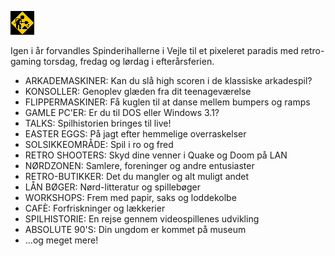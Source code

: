 <!-- BEGIN ARISE ------------------------------
Title:: "Retro Game Days"

Author:: "Retro Game Days"
Description:: "Retro Game Days er en fejring af spilhistorie og spilkultur i uge 42"
Language:: "dk"
Thumbnail:: "arise-icon.png"
Published Date:: "2025-05-02"
Modified Date:: "2025-05-02"

content_header:: "false"
rss_hide:: "true"
---- END ARISE \\ DO NOT MODIFY THIS LINE ---->

![](construction.gif  "Under construction")

Igen i år forvandles Spinderihallerne i Vejle til et pixeleret paradis med retro-gaming torsdag, fredag og lørdag i efterårsferien.️

* ARKADEMASKINER: Kan du slå high scoren i de klassiske arkadespil? 
* KONSOLLER: Genoplev glæden fra dit teenageværelse 
* FLIPPERMASKINER: Få kuglen til at danse mellem bumpers og ramps 
* GAMLE PC'ER: Er du til DOS eller Windows 3.1?
* TALKS: Spilhistorien bringes til live!
* EASTER EGGS: På jagt efter hemmelige overraskelser
* SOLSIKKEOMRÅDE: Spil i ro og fred
* RETRO SHOOTERS: Skyd dine venner i Quake og Doom på LAN
* NØRDZONEN: Samlere, foreninger og andre entusiaster 
* RETRO-BUTIKKER: Det du mangler og alt muligt andet
* LÅN BØGER: Nørd-litteratur og spillebøger
* WORKSHOPS: Frem med papir, saks og loddekolbe
* CAFÈ: Forfriskninger og lækkerier
* SPILHISTORIE: En rejse gennem videospillenes udvikling
* ABSOLUTE 90'S: Din ungdom er kommet på museum
* ...og meget mere!



